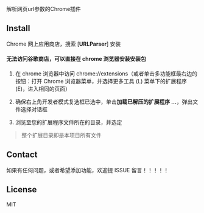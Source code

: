 解析网页url参数的Chrome插件

## Install

Chrome 网上应用商店，搜索 [**URLParser**] 安装

#### 无法访问谷歌商店，可以直接在 chrome 浏览器安装安装包

1. 在 chrome 浏览器中访问 chrome://extensions（或者单击多功能框最右边的按钮：打开 Chrome 浏览器菜单，并选择更多工具 (L) 菜单下的扩展程序 (E)，进入相同的页面）

2. 确保右上角开发者模式复选框已选中，单击**加载已解压的扩展程序 …**，弹出文件选择对话框

3. 浏览至您的扩展程序文件所在的目录，并选定

> 整个扩展目录即是本项目所有文件

## Contact

如果有任何问题，或者希望添加功能，欢迎提 ISSUE 留言！！！！！

## License

MIT
